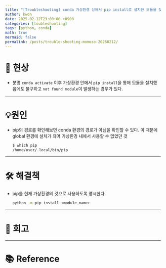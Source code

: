 ```yaml
---
title: "[Troubleshooting] conda 가상환경 상에서 pip install로 설치한 모듈을 찾을 수 없는 경우"
author: kwon
date: 2025-02-12T23:00:00 +0900
categories: [toubleshooting]
tags: [python, conda]
math: true
mermaid: false
permalink: /posts/trouble-shooting-momoso-20250212/
---
```


# 🚫 현상

- 분명 `conda activate` 이후 가상환경 안에서 `pip install`을 통해 모듈을 설치했음에도 불구하고 `not found module`이 발생하는 경우가 있다.
---


# 💡원인

- pip의 경로를 확인해보면 conda 환경의 경로가 아님을 확인할 수 있다. 이 때문에 global 환경에 설치가 되어 가상환경 내에서 사용할 수 없었던 것
    
    ```bash
    $ which pip
    /home/user/.local/bin/pip
    ```
---


# 🛠 해결책

- pip를 현재 가상환경의 것으로 사용하도록 명시한다.
    
    ```bash
    python -m pip install <module_name>
    ```
---


# 🤔 회고


---


# 📚 Reference